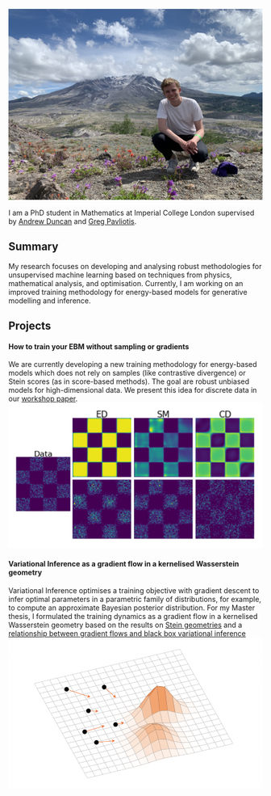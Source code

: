 ![Tobias Schroeder](Images/TobiasWA2.jpg)

I am a PhD student in Mathematics at Imperial College London supervised by [Andrew Duncan](https://www.ma.imperial.ac.uk/~aduncan/) and [Greg Pavliotis](https://www.ma.imperial.ac.uk/~pavl/).

## Summary
My research focuses on developing and analysing robust methodologies for unsupervised machine learning based on techniques from physics, mathematical analysis, and optimisation. Currently, I am working on an improved training methodology for energy-based models for generative modelling and inference.

## Projects
#### How to train your EBM without sampling or gradients
We are currently developing a new training methodology for energy-based models which does not rely on samples (like contrastive divergence) or Stein scores (as in score-based methods). The goal are robust unbiased models for high-dimensional data. We present this idea for discrete data in our <a href="/discrete_energy_discrepancy.pdf" target="_blank">workshop paper</a>.
![EBMasGenerativeModel](Images/ComparisonED_SM_CD.png)

#### Variational Inference as a gradient flow in a kernelised Wasserstein geometry
Variational Inference optimises a training objective with gradient descent to infer optimal parameters in a parametric family of distributions, for example, to compute an approximate Bayesian posterior distribution. For my Master thesis, I formulated the training dynamics as a gradient flow in a kernelised Wasserstein geometry based on the results on [Stein geometries](https://arxiv.org/abs/1912.00894) and a [relationship between gradient flows and black box variational inference](https://arxiv.org/abs/2004.01822)
![ParticleTransport](Images/ParticleTransport.png)

